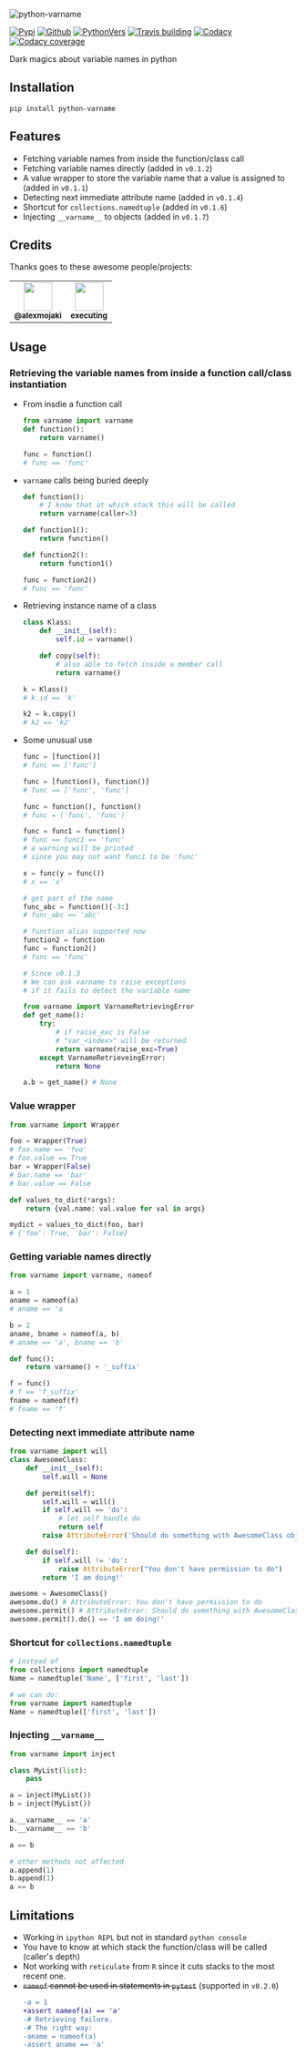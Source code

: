 ![python-varname][7]

[![Pypi][3]][4] [![Github][5]][6] [![PythonVers][8]][4] [![Travis building][10]][11] [![Codacy][12]][13] [![Codacy coverage][14]][13]

Dark magics about variable names in python

## Installation
```shell
pip install python-varname
```

## Features

- Fetching variable names from inside the function/class call
- Fetching variable names directly (added in `v0.1.2`)
- A value wrapper to store the variable name that a value is assigned to (added in `v0.1.1`)
- Detecting next immediate attribute name (added in `v0.1.4`)
- Shortcut for `collections.namedtuple` (added in `v0.1.6`)
- Injecting `__varname__` to objects (added in `v0.1.7`)

## Credits

Thanks goes to these awesome people/projects:

<table>
  <tr>
    <td align="center">
      <a href="https://github.com/alexmojaki">
        <img src="https://avatars0.githubusercontent.com/u/3627481?s=400&v=4" width="50px;" alt=""/>
        <br /><sub><b>@alexmojaki</b></sub>
      </a>
    </td>
    <td align="center">
      <a href="https://github.com/alexmojaki/executing">
        <img src="https://via.placeholder.com/100?text=executing" width="50px;" alt=""/>
        <br /><sub><b>executing</b></sub>
      </a>
    </td>
  </tr>
</table>

## Usage

### Retrieving the variable names from inside a function call/class instantiation

- From insdie a function call
    ```python
    from varname import varname
    def function():
        return varname()

    func = function()
    # func == 'func'
    ```

-  `varname` calls being buried deeply
    ```python
    def function():
        # I know that at which stack this will be called
        return varname(caller=3)

    def function1():
        return function()

    def function2():
        return function1()

    func = function2()
    # func == 'func'
    ```

- Retrieving instance name of a class
    ```python
    class Klass:
        def __init__(self):
            self.id = varname()

        def copy(self):
            # also able to fetch inside a member call
            return varname()

    k = Klass()
    # k.id == 'k'

    k2 = k.copy()
    # k2 == 'k2'
    ```

- Some unusual use
    ```python
    func = [function()]
    # func == ['func']

    func = [function(), function()]
    # func == ['func', 'func']

    func = function(), function()
    # func = ('func', 'func')

    func = func1 = function()
    # func == func1 == 'func'
    # a warning will be printed
    # since you may not want func1 to be 'func'

    x = func(y = func())
    # x == 'x'

    # get part of the name
    func_abc = function()[-3:]
    # func_abc == 'abc'

    # function alias supported now
    function2 = function
    func = function2()
    # func == 'func'

    # Since v0.1.3
    # We can ask varname to raise exceptions
    # if it fails to detect the variable name

    from varname import VarnameRetrievingError
    def get_name():
        try:
            # if raise_exc is False
            # "var_<index>" will be returned
            return varname(raise_exc=True)
        except VarnameRetrieveingError:
            return None

    a.b = get_name() # None
    ```

### Value wrapper

```python
from varname import Wrapper

foo = Wrapper(True)
# foo.name == 'foo'
# foo.value == True
bar = Wrapper(False)
# bar.name == 'bar'
# bar.value == False

def values_to_dict(*args):
    return {val.name: val.value for val in args}

mydict = values_to_dict(foo, bar)
# {'foo': True, 'bar': False}
```

### Getting variable names directly

```python
from varname import varname, nameof

a = 1
aname = nameof(a)
# aname == 'a

b = 2
aname, bname = nameof(a, b)
# aname == 'a', bname == 'b'

def func():
    return varname() + '_suffix'

f = func()
# f == 'f_suffix'
fname = nameof(f)
# fname == 'f'
```

### Detecting next immediate attribute name
```python
from varname import will
class AwesomeClass:
    def __init__(self):
        self.will = None

    def permit(self):
        self.will = will()
        if self.will == 'do':
            # let self handle do
            return self
        raise AttributeError('Should do something with AwesomeClass object')

    def do(self):
        if self.will != 'do':
            raise AttributeError("You don't have permission to do")
        return 'I am doing!'

awesome = AwesomeClass()
awesome.do() # AttributeError: You don't have permission to do
awesome.permit() # AttributeError: Should do something with AwesomeClass object
awesome.permit().do() == 'I am doing!'
```

### Shortcut for `collections.namedtuple`
```python
# instead of
from collections import namedtuple
Name = namedtuple('Name', ['first', 'last'])

# we can do:
from varname import namedtuple
Name = namedtuple(['first', 'last'])
```

### Injecting `__varname__`

```python
from varname import inject

class MyList(list):
    pass

a = inject(MyList())
b = inject(MyList())

a.__varname__ == 'a'
b.__varname__ == 'b'

a == b

# other methods not affected
a.append(1)
b.append(1)
a == b
```

## Limitations
- Working in `ipython REPL` but not in standard `python console`
- You have to know at which stack the function/class will be called (caller's depth)
- Not working with `reticulate` from `R` since it cuts stacks to the most recent one.
- ~~`nameof` cannot be used in statements in `pytest`~~ (supported in `v0.2.0`)
  ```diff
  -a = 1
  +assert nameof(a) == 'a'
  -# Retrieving failure.
  -# The right way:
  -aname = nameof(a)
  -assert aname == 'a'
  ```

[1]: https://github.com/pwwang/python-varname
[3]: https://img.shields.io/pypi/v/python-varname?style=flat-square
[4]: https://pypi.org/project/python-varname/
[5]: https://img.shields.io/github/tag/pwwang/python-varname?style=flat-square
[6]: https://github.com/pwwang/python-varname
[7]: logo.png
[8]: https://img.shields.io/pypi/pyversions/python-varname?style=flat-square
[10]: https://img.shields.io/travis/pwwang/python-varname?style=flat-square
[11]: https://travis-ci.org/pwwang/python-varname
[12]: https://img.shields.io/codacy/grade/ed851ff47b194e3e9389b2a44d6f21da?style=flat-square
[13]: https://app.codacy.com/manual/pwwang/python-varname/dashboard
[14]: https://img.shields.io/codacy/coverage/ed851ff47b194e3e9389b2a44d6f21da?style=flat-square

